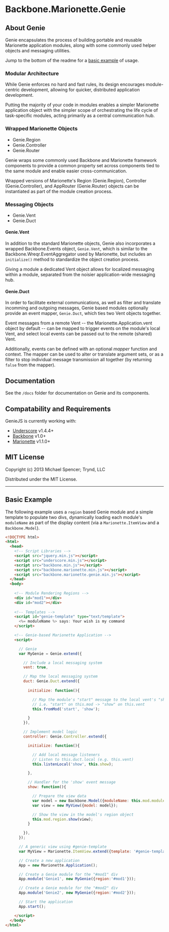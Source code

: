 # Backbone.Marionette.Genie

## About Genie

Genie encapsulates the process of building portable and reusable Marionette
application modules, along with some commonly used helper objects and messaging
utilities.

Jump to the bottom of the readme for a [basic example](#basic-example) of usage.

### Modular Architecture

While Genie enforces no hard and fast rules, its design encourages
module-centric development, allowing for quicker, distributed application
development.

Putting the majority of your code in modules enables a simpler Marionette
application object with the simpler scope of orchestrating the life cycle of
task-specific modules, acting primarily as a central communication hub.

### Wrapped Marionette Objects

*   Genie.Region
*   Genie.Controller
*   Genie.Router

Genie wraps some commonly used Backbone and Marionette framework components to
provide a common property set across components tied to the same module and
enable easier cross-communication.

Wrapped versions of Marionette's Region (Genie.Region), Controller
(Genie.Controller), and AppRouter (Genie.Router) objects can be instantiated as
part of the module creation process.

### Messaging Objects

*   Genie.Vent
*   Genie.Duct

#### Genie.Vent

In addition to the standard Marionette objects, Genie also incorporates a
wrapped Backbone.Events object, `Genie.Vent`, which is similar to the
Backbone.Wreqr.EventAggregator used by Marionette, but includes an
`initialize()` method to standardize the object creation process.

Giving a module a dedicated Vent object allows for localized messaging within a
module, separated from the noisier application-wide messaging hub.

#### Genie.Duct

In order to facilitate external communications, as well as filter and translate
incomming and outgoing messages, Genie based modules optionally provide an
event mapper, `Genie.Duct`, which ties two Vent objects together.

Event messages from a remote Vent -- the Marionette.Application.vent object by
default -- can be mapped to trigger events on the module's local Vent, and
select local events can be passed out to the remote (shared) Vent.

Additionally, events can be defined with an optional *mapper* function and
context. The mapper can be used to alter or translate argument sets, or as a
filter to stop individual message transmission all together (by returning
`false` from the mapper).

## Documentation

See the `/docs` folder for documentation on Genie and its components.

## Compatability and Requirements

GenieJS is currently working with:

*   [Underscore](http://underscorejs.org/) v1.4.4+
*   [Backbone](http://backbonejs.org) v1.0+
*   [Marionette](http://marionettejs.com) v1.1.0+

## MIT License

Copyright (c) 2013 Michael Spencer; Trynd, LLC

Distributed under the MIT License.

---

## Basic Example

The following example uses a `region` based Genie module and a simple template to populate two divs, dynamically loading each module's `moduleName` as part of the display content (via a `Marionette.ItemView` and a `Backbone.Model`).

```html
<!DOCTYPE html>
<html>
  <head>
    <!-- Script Libraries -->
    <script src="jquery.min.js"></script>
    <script src="underscore.min.js"></script>
    <script src="backbone.min.js"></script>
    <script src="backbone.marionette.min.js"></script>
    <script src="backbone.marionette.genie.min.js"></script>
  </head>
  <body>
   
    <!-- Module Rendering Regions -->
    <div id="mod1"></div>
    <div id="mod2"></div>
    
    <!-- Templates -->
    <script id="genie-template" type="text/template">
      <%= moduleName %> says: Your wish is my command
    </script>

    <!-- Genie-based Marionette Application -->
    <script>

      // Genie
      var MyGenie = Genie.extend({

        // Include a local messaging system
        vent: true,

        // Map the local messaging system
        duct: Genie.Duct.extend({
          
          initialize: function(){

            // Map the module's "start" message to the local vent's "show" message
            // i.e. "start" on this.mod -> "show" on this.vent
            this.fromMod('start', 'show');

          }
        }),

        // Implement model logic
        controller: Genie.Controller.extend({

          initialize: function(){

            // Add local message listeners
            // Listen to this.duct.local (e.g. this.vent)
            this.listenLocal('show', this.show);

          },

          // Handler for the 'show' event message
          show: function(){

            // Prepare the view data
            var model = new Backbone.Model({moduleName: this.mod.moduleName});
            var view = new MyView({model: model});

            // Show the view in the model's region object
            this.mod.region.show(view);
          }

        }),
      });

      // A generic view using #genie-template
      var MyView = Marionette.ItemView.extend({template: '#genie-template'});

      // Create a new application
      App = new Marionette.Application();

      // Create a Genie module for the "#mod1" div
      App.module('Genie1', new MyGenie({region:'#mod1'}));

      // Create a Genie module for the "#mod2" div
      App.module('Genie2', new MyGenie({region:'#mod2'}));

      // Start the application
      App.start();

    </script>
  </body>
</html>
```
